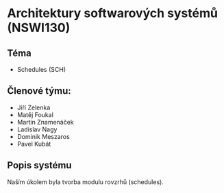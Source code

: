# Architektury softwarových systémů (NSWI130)

## Téma

- Schedules (SCH)

## Členové týmu:

- Jiří Zelenka
- Matěj Foukal
- Martin Znamenáček
- Ladislav Nagy
- Dominik Meszaros
- Pavel Kubát

## Popis systému

Naším úkolem byla tvorba modulu rovzrhů (schedules).
